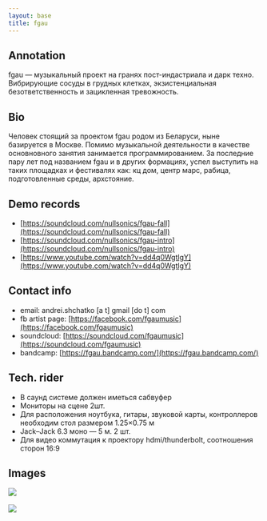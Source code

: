 ```yaml
---
layout: base
title: fgau
---
```


## Annotation

fgau — музыкальный проект на гранях пост-индастриала и дарк техно. Вибрирующие сосуды в грудных
клетках, экзистенциальная безответственность и зацикленная тревожность.

## Bio

Человек стоящий за проектом fgau родом из Беларуси, ныне базируется в Москве.
Помимо музыкальной деятельности в качестве основновного занятия занимается
программированием. За последние пару лет под названием fgau и в других
формациях, успел выступить на таких площадках и фестивалях как: кц дом,
центр марс, рабица, подготовленные среды, архстояние.

## Demo records

- [https://soundcloud.com/nullsonics/fgau-fall](https://soundcloud.com/nullsonics/fgau-fall)
- [https://soundcloud.com/nullsonics/fgau-intro](https://soundcloud.com/nullsonics/fgau-intro)
- [https://www.youtube.com/watch?v=dd4q0WgtlgY](https://www.youtube.com/watch?v=dd4q0WgtlgY)

## Contact info

- email: andrei.shchatko [a t] gmail [do t] com
- fb artist page: [https://facebook.com/fgaumusic](https://facebook.com/fgaumusic)
- soundcloud: [https://soundcloud.com/fgaumusic](https://soundcloud.com/fgaumusic)
- bandcamp: [https://fgau.bandcamp.com/](https://fgau.bandcamp.com/)

## Tech. rider

- В саунд системе должен иметься сабвуфер
- Мониторы на сцене 2шт.
- Для расположения ноутбука, гитары, звуковой карты, контроллеров необходим стол размером 1.25×0.75 м 
- Jack–Jack 6.3 моно — 5 м. 2 шт.
- Для видео коммутация к проектору hdmi/thunderbolt, соотношения сторон 16:9


## Images

<a href="/img/fgau/1.jpg" target="_blank"><img src="/img/fgau/1.jpg"></a>
<br/><br/>
<a href="/img/fgau/2.jpg" target="_blank"><img src="/img/fgau/2.jpg"></a>

